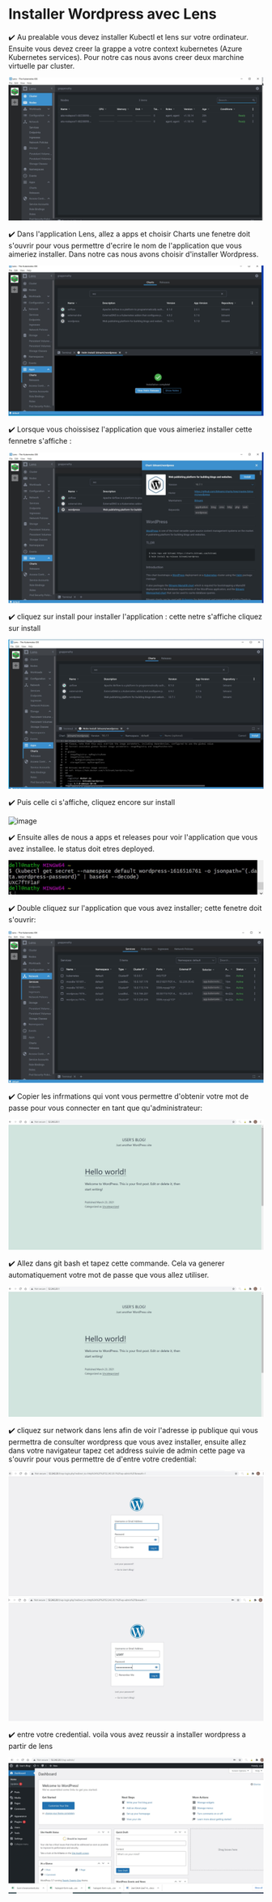 # Installer Wordpress avec Lens

:heavy_check_mark: Au prealable vous devez installer Kubectl et lens sur votre ordinateur. Ensuite vous devez creer la grappe a votre context kubernetes  (Azure Kubernetes services). Pour notre cas nous avons creer deux marchine virtuelle par cluster.

![image](images/cluster.JPG)

:heavy_check_mark: Dans l'application Lens, allez a apps et choisir Charts une fenetre doit s'ouvrir pour vous permettre d'ecrire le nom de l'application que vous aimeriez installer. Dans notre cas nous avons choisir d'installer Wordpress.

![image](images/2.JPG)

:heavy_check_mark: Lorsque vous choissisez l'application que vous aimeriez installer cette fennetre s'affiche :

![image](images/3.JPG)

:heavy_check_mark: cliquez sur install pour installer l'application :
cette netre s'affiche cliquez sur install

![image](images/4.JPG)

:heavy_check_mark: Puis celle ci s'affiche, cliquez encore sur install

![image](iamges/5.JPG)

:heavy_check_mark: Ensuite alles de nous a apps et releases pour voir l'application que vous avez installee. le status doit etres deployed.

![images](images/6.JPG)

:heavy_check_mark: Double cliquez sur l'application que vous avez installer; cette fenetre doit s'ouvrir:

![image](images/7.JPG)

:heavy_check_mark: Copier les infrmations qui vont vous permettre d'obtenir votre mot de passe pour vous connecter en tant que qu'administrateur:

![image](images/8.JPG)

:heavy_check_mark: Allez dans git bash et tapez cette commande. Cela va generer automatiquement votre mot de passe que vous allez utiliser.

![image](images/8.JPG)

:heavy_check_mark: cliquez sur network dans lens afin de voir l'adresse ip publique qui vous permettra de consulter wordpress que vous avez installer, ensuite allez dans votre navigateur tapez cet address suivie de admin cette page va s'ouvrir pour vous permettre de d'entre votre credential:

![image](images/9.JPG)
![image](images/10.JPG)


:heavy_check_mark: entre votre credential. voila vous avez reussir a installer wordpress a partir de lens

![image](images/11.JPG)





